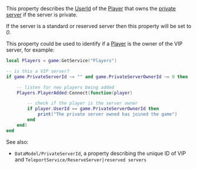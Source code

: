This property describes the [UserId](https://create.roblox.com/docs/reference/engine/classes/Player#UserId) of the [Player](https://create.roblox.com/docs/reference/engine/classes/Player) that
owns the [private server](/production/monetization/private-servers) if the
server is private.

If the server is a standard or reserved server then this property will be
set to _0_.

This property could be used to identify if a [Player](https://create.roblox.com/docs/reference/engine/classes/Player) is the owner of the
VIP server, for example:

```lua
local Players = game:GetService("Players")

-- is this a VIP server?
if game.PrivateServerId ~= "" and game.PrivateServerOwnerId ~= 0 then

    -- listen for new players being added
    Players.PlayerAdded:Connect(function(player)

        -- check if the player is the server owner
        if player.UserId == game.PrivateServerOwnerId then
            print("The private server owned has joined the game")
        end
    end)
end
```

See also:

- `DataModel/PrivateServerId`, a property describing the unique ID of VIP
  and `TeleportService/ReserveServer|reserved servers`